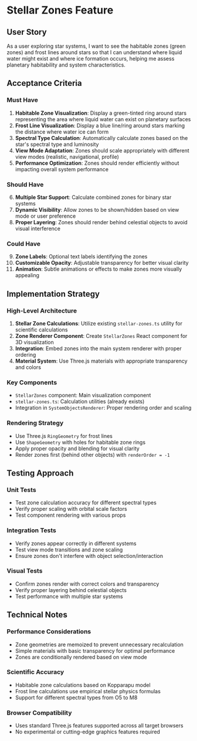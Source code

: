 # Stellar Zones Feature

## User Story

As a user exploring star systems, I want to see the habitable zones (green zones) and frost lines around stars so that I can understand where liquid water might exist and where ice formation occurs, helping me assess planetary habitability and system characteristics.

## Acceptance Criteria

### Must Have
1. **Habitable Zone Visualization**: Display a green-tinted ring around stars representing the area where liquid water can exist on planetary surfaces
2. **Frost Line Visualization**: Display a blue line/ring around stars marking the distance where water ice can form
3. **Spectral Type Calculation**: Automatically calculate zones based on the star's spectral type and luminosity
4. **View Mode Adaptation**: Zones should scale appropriately with different view modes (realistic, navigational, profile)
5. **Performance Optimization**: Zones should render efficiently without impacting overall system performance

### Should Have
6. **Multiple Star Support**: Calculate combined zones for binary star systems
7. **Dynamic Visibility**: Allow zones to be shown/hidden based on view mode or user preference
8. **Proper Layering**: Zones should render behind celestial objects to avoid visual interference

### Could Have
9. **Zone Labels**: Optional text labels identifying the zones
10. **Customizable Opacity**: Adjustable transparency for better visual clarity
11. **Animation**: Subtle animations or effects to make zones more visually appealing

## Implementation Strategy

### High-Level Architecture
1. **Stellar Zone Calculations**: Utilize existing `stellar-zones.ts` utility for scientific calculations
2. **Zone Renderer Component**: Create `StellarZones` React component for 3D visualization
3. **Integration**: Embed zones into the main system renderer with proper ordering
4. **Material System**: Use Three.js materials with appropriate transparency and colors

### Key Components
- `StellarZones` component: Main visualization component
- `stellar-zones.ts`: Calculation utilities (already exists)
- Integration in `SystemObjectsRenderer`: Proper rendering order and scaling

### Rendering Strategy
- Use Three.js `RingGeometry` for frost lines
- Use `ShapeGeometry` with holes for habitable zone rings
- Apply proper opacity and blending for visual clarity
- Render zones first (behind other objects) with `renderOrder = -1`

## Testing Approach

### Unit Tests
- Test zone calculation accuracy for different spectral types
- Verify proper scaling with orbital scale factors
- Test component rendering with various props

### Integration Tests
- Verify zones appear correctly in different systems
- Test view mode transitions and zone scaling
- Ensure zones don't interfere with object selection/interaction

### Visual Tests
- Confirm zones render with correct colors and transparency
- Verify proper layering behind celestial objects
- Test performance with multiple star systems

## Technical Notes

### Performance Considerations
- Zone geometries are memoized to prevent unnecessary recalculation
- Simple materials with basic transparency for optimal performance
- Zones are conditionally rendered based on view mode

### Scientific Accuracy
- Habitable zone calculations based on Kopparapu model
- Frost line calculations use empirical stellar physics formulas
- Support for different spectral types from O5 to M8

### Browser Compatibility
- Uses standard Three.js features supported across all target browsers
- No experimental or cutting-edge graphics features required 